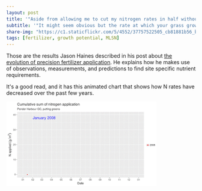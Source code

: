 ```yaml
---
layout: post
title: '"Aside from allowing me to cut my nitrogen rates in half without compromising turf quality, I have seen reductions in turf diseases, thatch, required mowing, fuel use and labor"'
subtitle: '"It might seem obvious but the rate at which your grass grows has a huge impact on how expensive it is to maintain"'
share-img: "https://c1.staticflickr.com/5/4552/37757522505_cb81881b56_b_d.jpg"
tags: [fertilizer, growth potential, MLSN]
---
```


Those are the results Jason Haines described in his post about [the evolution of precision fertilizer application](http://www.turfhacker.com/2017/11/the-evolution-of-precision-fertilizer.html). He explains how he makes use of observations, measurements, and predictions to find site specific nutrient requirements.

It's a good read, and it has this animated chart that shows how N rates have decreased over the past few years.

![animated gif of Pender N rates](/img/penderN_v3.gif)
